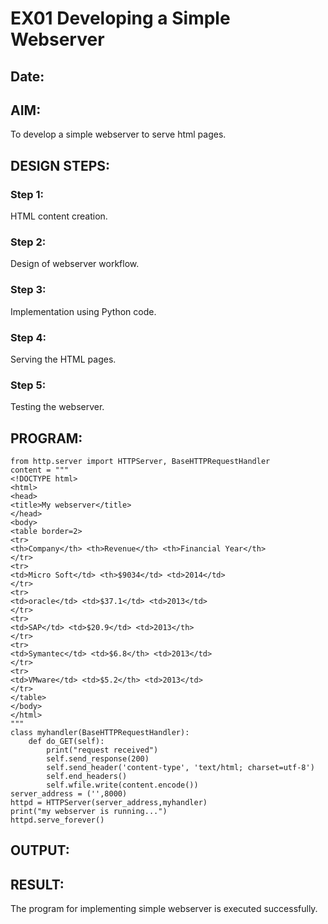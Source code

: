 # EX01 Developing a Simple Webserver
## Date:

## AIM:
To develop a simple webserver to serve html pages.

## DESIGN STEPS:
### Step 1: 
HTML content creation.

### Step 2:
Design of webserver workflow.

### Step 3:
Implementation using Python code.

### Step 4:
Serving the HTML pages.

### Step 5:
Testing the webserver.

## PROGRAM:
```
from http.server import HTTPServer, BaseHTTPRequestHandler
content = """
<!DOCTYPE html>
<html>
<head>
<title>My webserver</title>
</head>
<body>
<table border=2>
<tr>
<th>Company</th> <th>Revenue</th> <th>Financial Year</th>
</tr>
<tr>
<td>Micro Soft</td> <th>$9034</td> <td>2014</td>
</tr>
<tr>
<td>oracle</td> <td>$37.1</td> <td>2013</td>
</tr>
<tr>
<td>SAP</td> <td>$20.9</td> <td>2013</th>
</tr>
<tr>
<td>Symantec</td> <td>$6.8</th> <td>2013</td>
</tr>
<tr>
<td>VMware</td> <td>$5.2</th> <td>2013</td>
</tr>
</table>
</body>
</html>
"""
class myhandler(BaseHTTPRequestHandler):
    def do_GET(self):
        print("request received")
        self.send_response(200)
        self.send_header('content-type', 'text/html; charset=utf-8')
        self.end_headers()
        self.wfile.write(content.encode())
server_address = ('',8000)
httpd = HTTPServer(server_address,myhandler)
print("my webserver is running...")
httpd.serve_forever()
```

## OUTPUT:
## RESULT:
The program for implementing simple webserver is executed successfully.
